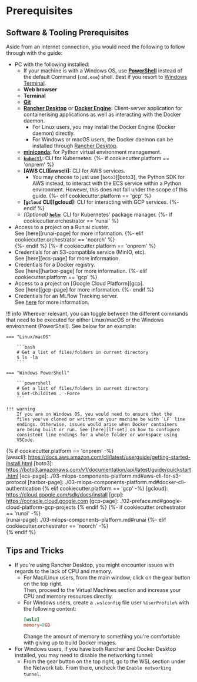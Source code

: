 # Prerequisites

## Software & Tooling Prerequisites

Aside from an internet connection, you would need the following to
follow through with the guide:

- PC with the following installed:
    - If your machine is with a Windows OS, use [__PowerShell__][pshell]
      instead of the default Command (`cmd.exe`) shell. Best if you
      resort to [Windows Terminal][winterm].
    - __Web browser__
    - __Terminal__
    - __[Git][git]__
    - __[Rancher Desktop][rancher]__ or __[Docker Engine][docker]:__
      Client-server application for containerising applications as well
      as interacting with the Docker daemon.
        - For Linux users, you may install the Docker Engine (Docker 
          daemon) directly.
        - For Windows or macOS users, the Docker daemon can be installed
          through [Rancher Desktop][rancher].
    - __[miniconda][mcond]:__ for Python virtual environment management.
    - __[`kubectl`][kubectl]:__ CLI for Kubernetes.
{%- if cookiecutter.platform == 'onprem' %}  
    - __[AWS CLI][awscli]:__ CLI for AWS services.
        - You may choose to just use [`boto3`][boto3], the Python SDK 
          for AWS instead, to interact with the ECS service within a 
          Python environment. However, this does not fall under the 
          scope of this guide.
{%- elif cookiecutter.platform == 'gcp' %}
    - __[`gcloud` CLI][gcloud]:__ CLI for interacting with GCP services.
{%- endif %}
    - *(Optional)* __[`helm`][helm]:__ CLI for Kubernetes' package 
      manager.
{%- if cookiecutter.orchestrator == 'runai' %}  
- Access to a project on a Run:ai cluster.  
  See [here][runai-page] for more information.
{%- elif cookiecutter.orchestrator == 'noorch' %}  
{%- endif %}
{%- if cookiecutter.platform == 'onprem' %}  
- Credentials for an S3-compatible service (MinIO, etc).  
  See [here][ecs-page] for more information.
- Credentials for a Docker registry.  
  See [here][harbor-page] for more information.
{%- elif cookiecutter.platform == 'gcp' %}
- Access to a project on [Google Cloud Platform][gcp].  
  See [here][gcp-page] for more information.
{%- endif %}
- Credentials for an MLflow Tracking server.  
  See [here][mlflow-page] for more information.

!!! info
    Wherever relevant, you can toggle between the different commands
    that need to be executed for either Linux/macOS or the Windows 
    environment (PowerShell). See below for an example:

    === "Linux/macOS"

        ```bash
        # Get a list of files/folders in current directory
        $ ls -la
        ```

    === "Windows PowerShell"

        ```powershell
        # Get a list of files/folders in current directory
        $ Get-ChildItem . -Force
        ```

    !!! warning
        If you are on Windows OS, you would need to ensure that the 
        files you've cloned or written on your machine be with `LF` line
        endings. Otherwise, issues would arise when Docker containers 
        are being built or run. See [here][lf-set] on how to configure 
        consistent line endings for a whole folder or workspace using 
        VSCode.

[pshell]: https://docs.microsoft.com/en-us/powershell/scripting/install/installing-powershell-on-windows?view=powershell-7.2
[winterm]: https://docs.microsoft.com/en-us/windows/terminal/
[git]: https://git-scm.com/downloads
[rancher]: https://rancherdesktop.io
[docker]: https://docs.docker.com/engine/install
[mcond]: https://conda.io/projects/conda/en/latest/user-guide/install/index.html
[kubectl]: https://kubernetes.io/docs/tasks/tools/
[helm]: https://helm.sh/docs/intro/install/
[mlflow-page]: ./03-mlops-components-platform.md#mlflow
[lf-set]: https://stackoverflow.com/questions/48692741/how-can-i-make-all-line-endings-eols-in-all-files-in-visual-studio-code-unix
{% if cookiecutter.platform == 'onprem' -%}  
[awscli]: https://docs.aws.amazon.com/cli/latest/userguide/getting-started-install.html
[boto3]: https://boto3.amazonaws.com/v1/documentation/api/latest/guide/quickstart.html
[ecs-page]: ./03-mlops-components-platform.md#aws-cli-for-s3-protocol
[harbor-page]: ./03-mlops-components-platform.md#docker-cli-authentication
{% elif cookiecutter.platform == 'gcp' -%}
[gcloud]: https://cloud.google.com/sdk/docs/install
[gcp]: https://console.cloud.google.com
[gcp-page]: ./02-preface.md#google-cloud-platform-gcp-projects
{% endif %}
{%- if cookiecutter.orchestrator == 'runai' -%}  
[runai-page]: ./03-mlops-components-platform.md#runai
{%- elif cookiecutter.orchestrator == 'noorch' -%}  
{% endif %}

## Tips and Tricks

- If you're using Rancher Desktop, you might encounter issues with 
  regards to the lack of CPU and memory.
    - For Mac/Linux users, from the main window, click on the gear 
      button on the top right.  
      Then, proceed to the Virtual Machines section and increase your 
      CPU and memory resources directly.
    - For Windows users, create a `.wslconfig` file user 
      `%UserProfile%` with the following content:
      ```toml
      [wsl2]
      memory=8GB
      ```
      Change the amount of memory to something you're comfortable with 
      giving up to build Docker images.
- For Windows users, if you have both Rancher and Docker Desktop 
  installed, you may need to disable the networking tunnel:
    - From the gear button on the top right, go to the WSL section 
      under the Network tab. From there, uncheck the `Enable networking 
      tunnel`.
